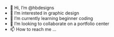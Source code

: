 - 👋 Hi, I’m @hbdesigns
- 👀 I’m interested in graphic design
- 🌱 I’m currently learning beginner coding
- 💞️ I’m looking to collaborate on a portfolio center
- 📫 How to reach me ...

<!---
hbdesigns/hbdesigns is a ✨ special ✨ repository because its `README.md` (this file) appears on your GitHub profile.
You can click the Preview link to take a look at your changes.
--->

